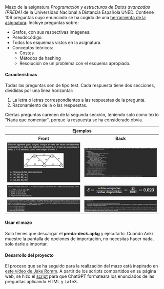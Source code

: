 Mazo de la asignatura _Programación y estructuras de Datos avanzadas (PREDA)_ de la Universidad Nacional a Distancia Española UNED. Contiene 106 preguntas cuyo enunciado se ha cogido de una [herramienta de la asignatura](https://ineda.lsi.uned.es/recursos/self-assessment/PREDA/). Incluye preguntas sobre:

- Grafos, con sus respectivas imágenes.
- Pseudocódigo.
- Todos los esquemas vistos en la asignatura.
- Conceptos teóricos:
  - Costes
  - Métodos de hashing
  - Resolución de un problema con el esquema apropiado.


#### Características

Todas las preguntas son de tipo test. Cada respuesta tiene dos secciones, divididas por una línea horizontal:

1. La letra o letras correspondientes a las respuestas de la pregunta. 
2. Razonamiento de la o las respuestas. 

Ciertas preguntas carecen de la segunda sección, teniendo solo como texto "Nada que comentar", porque la respuesta se ha considerado obvia. 

<table>
  <tr><th scope="col" colspan="2">Ejemplos</th></tr>
  <tr><th scope="col">Front</th><th scope="col">Back</th></tr>
  <tr>
    <td><img src="docs/front-01.png"></td>
    <td><img src="docs/back-01.png"></td>
  </tr>
    <tr>
    <td><img src="docs/front-02.png"></td>
    <td><img src="docs/back-02.png"></td>
  </tr>
    </tr>
    <tr>
    <td><img src="docs/front-03.png"></td>
    <td><img src="docs/back-03.png"></td>
</table>

#### Usar el mazo

Solo tienes que descargar el **preda-deck.apkg** y ejecutarlo. Cuando Anki muestre la pantalla de opciones de importación, no necesitas hacer nada, solo darle a importar.

#### Desarrollo del proyecto

El proceso que se ha seguido para la realización del mazo está inspirado en [este vídeo de Jake Romm](https://www.youtube.com/watch?v=5vh_bWsztPc&t=145s). A partir de los scripts compartidos en su página web, se hizo el [script](docs/formatting-instructions.md) para que ChatGPT formateara los enunciados de las preguntas aplicando HTML y LaTeX. 

